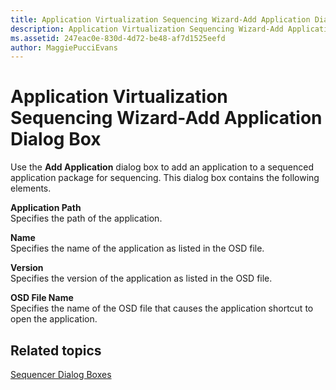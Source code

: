 ```yaml
---
title: Application Virtualization Sequencing Wizard-Add Application Dialog Box
description: Application Virtualization Sequencing Wizard-Add Application Dialog Box
ms.assetid: 247eac0e-830d-4d72-be48-af7d1525eefd
author: MaggiePucciEvans
---
```


# Application Virtualization Sequencing Wizard-Add Application Dialog Box


Use the **Add Application** dialog box to add an application to a sequenced application package for sequencing. This dialog box contains the following elements.

<a href="" id="application-path"></a>**Application Path**  
Specifies the path of the application.

<a href="" id="name"></a>**Name**  
Specifies the name of the application as listed in the OSD file.

<a href="" id="version"></a>**Version**  
Specifies the version of the application as listed in the OSD file.

<a href="" id="osd-file-name"></a>**OSD File Name**  
Specifies the name of the OSD file that causes the application shortcut to open the application.

## Related topics


[Sequencer Dialog Boxes](sequencer-dialog-boxes.md)

 

 





